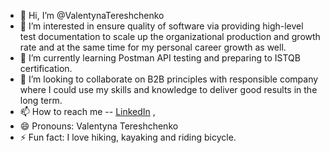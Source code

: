 - 👋 Hi, I’m @ValentynaTereshchenko
- 👀 I’m interested in ensure quality of software via providing high-level test documentation to scale up the organizational production and growth rate and at the same time for my personal career growth as well.
- 🌱 I’m currently learning Postman API testing and preparing to ISTQB certification.
- 💞️ I’m looking to collaborate on B2B principles with responsible company where I could use my skills and knowledge to deliver good results in the long term.
- 📫 How to reach me -- [LinkedIn](https://www.linkedin.com/in/valentyna-tereshchenko-06237722b/) , 
- 😄 Pronouns: Valentyna Tereshchenko
- ⚡ Fun fact: I love hiking, kayaking and riding bicycle.

<!---
ValentynaTereshchenko/ValentynaTereshchenko is a ✨ special ✨ repository because its `README.md` (this file) appears on your GitHub profile.
You can click the Preview link to take a look at your changes.
--->
